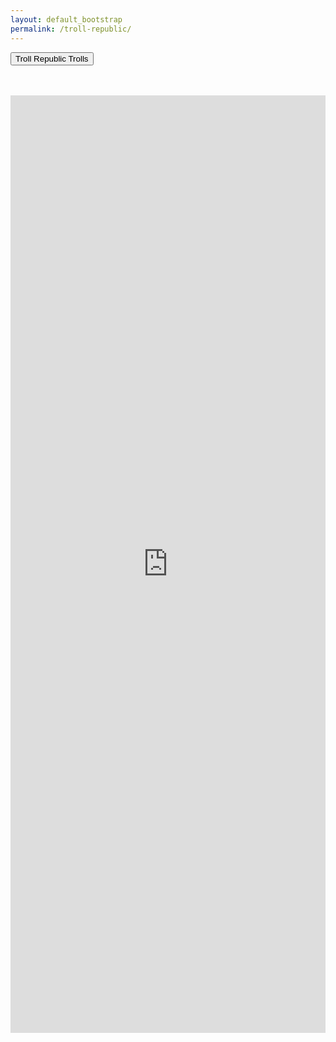 ```yaml
---
layout: default_bootstrap
permalink: /troll-republic/
---
```


<button class="btn btn-danger center-block" type="button">Troll Republic Trolls</button>
<br>
<br>
<br>
<iframe src="https://drive.google.com/embeddedfolderview?id=1s7g4pzvS6eofqQEL_cFUg1fy96r8OkFI#grid" width="100%" height="1500" frameborder="0"></iframe>
